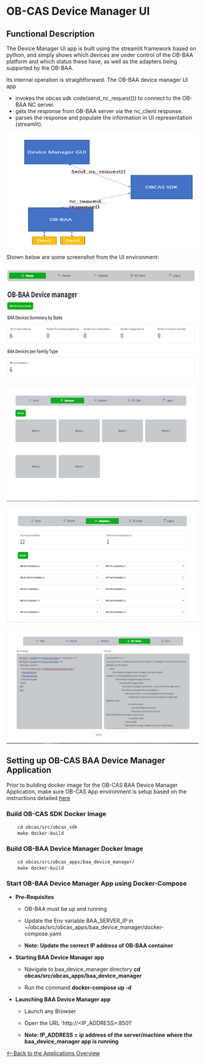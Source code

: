 # OB-CAS Device Manager UI 

## Functional Description

The Device Manager UI app is built using the streamlit framework based on python, and simply shows which 
devices are under control of the OB-BAA platform and which status these have, as well as the adapters being supported by the OB-BAA.

Its internal operation is straightforward. The OB-BAA device manager UI app

* invokes the obcas sdk code(send_nc_request()) to connect to the OB-BAA NC server.
* gets the response from OB-BAA server via the nc_client response.
* parses the response and populate the information in UI representation (streamlit).

<p align="center">
 <img width="600px" height="300px" src="image-2024-4-5_15-45-47_device_manger_ui.png">
</p>

Shown below are some screenshot from the UI environment:

<p align="center">
 <img width="600px" height="300px" src="image-2024-4-5_15-55-19_Device_manager_ui_example1.png">
</p>

<p align="center">
 <img width="600px" height="300px" src="image-2024-4-5_15-55-19_Device_manager_ui_example2.png">
</p>

<p align="center">
 <img width="600px" height="300px" src="image-2024-4-5_15-55-19_Device_manager_ui_example3.png">
</p>

<p align="center">
 <img width="600px" height="300px" src="image-2024-4-5_15-55-19_Device_manager_ui_example4.png">
</p>

<a id="env" />

## Setting up OB-CAS BAA Device Manager Application
Prior to building docker image for the OB-CAS BAA Device Manager Application, make sure OB-CAS App environment is setup based on the instructions detailed [here](../obcas_app_environment.md)

### Build OB-CAS SDK Docker Image
~~~
	cd obcas/src/obcas_sdk
	make docker-build
~~~

### Build OB-BAA Device Manager Docker Image
~~~  
    cd obcas/src/obcas_apps/baa_device_manager/
	make docker-build
~~~

### Start OB-BAA Device Manager App using Docker-Compose

- **Pre-Requisites**

  * OB-BAA must be up and running

  * Update the Env variable BAA_SERVER_IP in ~/obcas/src/obcas_apps/baa_device_manager/docker-compose.yaml
  
  * **Note: Update the correct IP address of OB-BAA container**


- **Starting BAA Device Manager app**

  * Navigate to baa_device_manager directory **cd obcas/src/obcas_apps/baa_device_manager**
  
  * Run the command **docker-compose up -d**


- **Launching BAA Device Manager app**

  * Launch any Browser
  
  * Open the URL 'http://<IP_ADDRESS>:8501'

  * **Note: IP_ADDRESS = ip address of the server/machine where the baa_device_manager app is running**



[<--Back to the Applications Overview](../index.md)